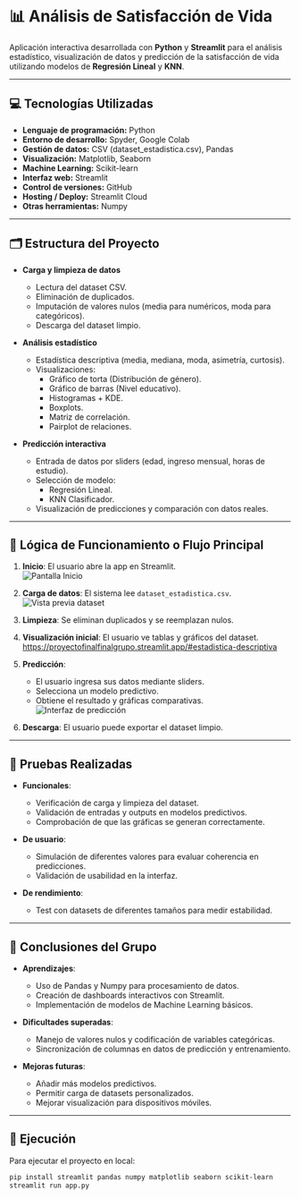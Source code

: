 # 📊 Análisis de Satisfacción de Vida

Aplicación interactiva desarrollada con **Python** y **Streamlit** para el análisis estadístico, visualización de datos y predicción de la satisfacción de vida utilizando modelos de **Regresión Lineal** y **KNN**.

---

## 💻 Tecnologías Utilizadas

- **Lenguaje de programación:** Python  
- **Entorno de desarrollo:** Spyder, Google Colab  
- **Gestión de datos:** CSV (dataset_estadistica.csv), Pandas  
- **Visualización:** Matplotlib, Seaborn  
- **Machine Learning:** Scikit-learn  
- **Interfaz web:** Streamlit  
- **Control de versiones:** GitHub  
- **Hosting / Deploy:** Streamlit Cloud  
- **Otras herramientas:** Numpy  

---

## 🗂️ Estructura del Proyecto

- **Carga y limpieza de datos**  
  - Lectura del dataset CSV.  
  - Eliminación de duplicados.  
  - Imputación de valores nulos (media para numéricos, moda para categóricos).  
  - Descarga del dataset limpio.  

- **Análisis estadístico**  
  - Estadística descriptiva (media, mediana, moda, asimetría, curtosis).  
  - Visualizaciones:  
    - Gráfico de torta (Distribución de género).  
    - Gráfico de barras (Nivel educativo).  
    - Histogramas + KDE.  
    - Boxplots.  
    - Matriz de correlación.  
    - Pairplot de relaciones.  

- **Predicción interactiva**  
  - Entrada de datos por sliders (edad, ingreso mensual, horas de estudio).  
  - Selección de modelo:  
    - Regresión Lineal.  
    - KNN Clasificador.  
  - Visualización de predicciones y comparación con datos reales.  

---

## 🧠 Lógica de Funcionamiento o Flujo Principal

1. **Inicio**: El usuario abre la app en Streamlit.  
   ![Pantalla Inicio](https://via.placeholder.com/800x400?text=Pantalla+de+Inicio)  

2. **Carga de datos**: El sistema lee `dataset_estadistica.csv`.  
   ![Vista previa dataset](https://via.placeholder.com/800x400?text=Vista+Previo+Dataset)  

3. **Limpieza**: Se eliminan duplicados y se reemplazan nulos.  

4. **Visualización inicial**: El usuario ve tablas y gráficos del dataset.  
https://proyectofinalfinalgrupo.streamlit.app/#estadistica-descriptiva

5. **Predicción**:  
   - El usuario ingresa sus datos mediante sliders.  
   - Selecciona un modelo predictivo.  
   - Obtiene el resultado y gráficas comparativas.  
   ![Interfaz de predicción](https://via.placeholder.com/800x400?text=Interfaz+Prediccion)  

6. **Descarga**: El usuario puede exportar el dataset limpio.  

---

## 🧪 Pruebas Realizadas

- **Funcionales**:  
  - Verificación de carga y limpieza del dataset.  
  - Validación de entradas y outputs en modelos predictivos.  
  - Comprobación de que las gráficas se generan correctamente.  

- **De usuario**:  
  - Simulación de diferentes valores para evaluar coherencia en predicciones.  
  - Validación de usabilidad en la interfaz.  

- **De rendimiento**:  
  - Test con datasets de diferentes tamaños para medir estabilidad.  

---

## 🧾 Conclusiones del Grupo

- **Aprendizajes**:  
  - Uso de Pandas y Numpy para procesamiento de datos.  
  - Creación de dashboards interactivos con Streamlit.  
  - Implementación de modelos de Machine Learning básicos.  

- **Dificultades superadas**:  
  - Manejo de valores nulos y codificación de variables categóricas.  
  - Sincronización de columnas en datos de predicción y entrenamiento.  

- **Mejoras futuras**:  
  - Añadir más modelos predictivos.  
  - Permitir carga de datasets personalizados.  
  - Mejorar visualización para dispositivos móviles.  

---

## 🚀 Ejecución

Para ejecutar el proyecto en local:

```bash
pip install streamlit pandas numpy matplotlib seaborn scikit-learn
streamlit run app.py
